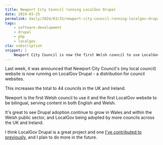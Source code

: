 ```yaml
---
title: Newport City Council running LocalGov Drupal
date: 2024-03-25
permalink: daily/2024/03/25/newport-city-council-running-localgov-drupal
tags:
    - software-development
    - drupal
    - php
    - localgov
cta: subscription
snippet: |
    Newport City Council is now the first Welsh council to use LocalGov Drupal.
---
```


Last week, it was announced that Newport City Council's (my local council) website is now running on LocalGov Drupal - a distribution for council websites.

This increases the total to 44 councils in the UK and Ireland.

Newport is the first Welsh council to use it and the first LocalGov website to be bilingual, serving content in both English and Welsh.

It's great to see Drupal adoption continue to grow in Wales and within the Welsh public sector, and LocalGov being adopted by more councils across the UK and Ireland.

I think LocalGov Drupal is a great project and one [I've contributed to previously](https://github.com/localgovdrupal/localgov_alert_banner/pull/225), and I plan to do more in the future.
